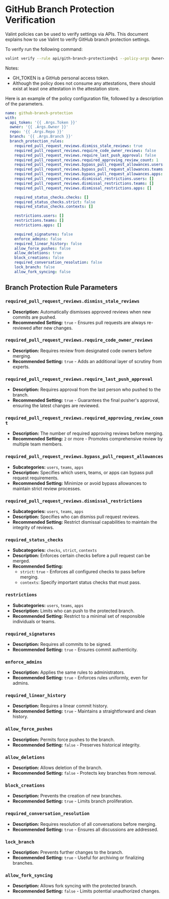 # GitHub Branch Protection Verification

Valint policies can be used to verify settings via APIs. This document explains how to use Valint to verify GitHub branch protection settings.

To verify run the following command:
```bash
valint verify --rule api/gith-branch-protection@v1 --policy-args Owner=scribe-public --policy-args Repo=scribe2 --policy-args Branch=main --policy-args Token=$GH_TOKEN
```

Notes:
- GH_TOKEN is a GitHub personal access token.
- Although the policy does not consume any attestations, there should exist at least one attestation in the attestation store.


Here is an example of the policy configuration file, followed by a description of the parameters.
```yaml
name: github-branch-protection
with:
  api_token: '{{ .Args.Token }}'
  owner: '{{ .Args.Owner }}'
  repo: '{{ .Args.Repo }}'
  branch: '{{ .Args.Branch }}'
  branch_protection_rules:
    required_pull_request_reviews.dismiss_stale_reviews: true
    required_pull_request_reviews.require_code_owner_reviews: false
    required_pull_request_reviews.require_last_push_approval: false
    required_pull_request_reviews.required_approving_review_count: 1
    required_pull_request_reviews.bypass_pull_request_allowances.users: []
    required_pull_request_reviews.bypass_pull_request_allowances.teams: []
    required_pull_request_reviews.bypass_pull_request_allowances.apps: []
    required_pull_request_reviews.dismissal_restrictions.users: []
    required_pull_request_reviews.dismissal_restrictions.teams: []
    required_pull_request_reviews.dismissal_restrictions.apps: []

    required_status_checks.checks: []
    required_status_checks.strict: false
    required_status_checks.contexts: []

    restrictions.users: []
    restrictions.teams: []
    restrictions.apps: []

    required_signatures: false
    enforce_admins: false
    required_linear_history: false
    allow_force_pushes: false
    allow_deletions: true
    block_creations: false
    required_conversation_resolution: false
    lock_branch: false
    allow_fork_syncing: false
```


## Branch Protection Rule Parameters

### `required_pull_request_reviews.dismiss_stale_reviews`
- **Description:** Automatically dismisses approved reviews when new commits are pushed.
- **Recommended Setting:** `true` - Ensures pull requests are always re-reviewed after new changes.

### `required_pull_request_reviews.require_code_owner_reviews`
- **Description:** Requires review from designated code owners before merging.
- **Recommended Setting:** `true` - Adds an additional layer of scrutiny from experts.

### `required_pull_request_reviews.require_last_push_approval`
- **Description:** Requires approval from the last person who pushed to the branch.
- **Recommended Setting:** `true` - Guarantees the final pusher's approval, ensuring the latest changes are reviewed.

### `required_pull_request_reviews.required_approving_review_count`
- **Description:** The number of required approving reviews before merging.
- **Recommended Setting:** `2` or more - Promotes comprehensive review by multiple team members.

### `required_pull_request_reviews.bypass_pull_request_allowances`
- **Subcategories:** `users`, `teams`, `apps`
- **Description:** Specifies which users, teams, or apps can bypass pull request requirements.
- **Recommended Setting:** Minimize or avoid bypass allowances to maintain strict review processes.

### `required_pull_request_reviews.dismissal_restrictions`
- **Subcategories:** `users`, `teams`, `apps`
- **Description:** Specifies who can dismiss pull request reviews.
- **Recommended Setting:** Restrict dismissal capabilities to maintain the integrity of reviews.

### `required_status_checks`
- **Subcategories:** `checks`, `strict`, `contexts`
- **Description:** Enforces certain checks before a pull request can be merged.
- **Recommended Setting:**
    - `strict`: `true` - Enforces all configured checks to pass before merging.
    - `contexts`: Specify important status checks that must pass.

### `restrictions`
- **Subcategories:** `users`, `teams`, `apps`
- **Description:** Limits who can push to the protected branch.
- **Recommended Setting:** Restrict to a minimal set of responsible individuals or teams.

### `required_signatures`
- **Description:** Requires all commits to be signed.
- **Recommended Setting:** `true` - Ensures commit authenticity.

### `enforce_admins`
- **Description:** Applies the same rules to administrators.
- **Recommended Setting:** `true` - Enforces rules uniformly, even for admins.

### `required_linear_history`
- **Description:** Requires a linear commit history.
- **Recommended Setting:** `true` - Maintains a straightforward and clean history.

### `allow_force_pushes`
- **Description:** Permits force pushes to the branch.
- **Recommended Setting:** `false` - Preserves historical integrity.

### `allow_deletions`
- **Description:** Allows deletion of the branch.
- **Recommended Setting:** `false` - Protects key branches from removal.

### `block_creations`
- **Description:** Prevents the creation of new branches.
- **Recommended Setting:** `true` - Limits branch proliferation.

### `required_conversation_resolution`
- **Description:** Requires resolution of all conversations before merging.
- **Recommended Setting:** `true` - Ensures all discussions are addressed.

### `lock_branch`
- **Description:** Prevents further changes to the branch.
- **Recommended Setting:** `true` - Useful for archiving or finalizing branches.

### `allow_fork_syncing`
- **Description:** Allows fork syncing with the protected branch.
- **Recommended Setting:** `false` - Limits potential unauthorized changes.
